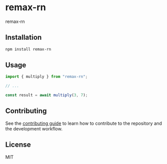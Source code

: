 # remax-rn

remax-rn

## Installation

```sh
npm install remax-rn
```

## Usage

```js
import { multiply } from "remax-rn";

// ...

const result = await multiply(3, 7);
```

## Contributing

See the [contributing guide](CONTRIBUTING.md) to learn how to contribute to the repository and the development workflow.

## License

MIT
